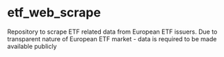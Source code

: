 # etf_web_scrape
Repository to scrape ETF related data from European ETF issuers. Due to transparent nature of European ETF market - data is required to be made available publicly
